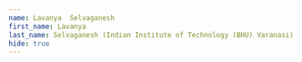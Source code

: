 ```yaml
--- 
name: Lavanya  Selvaganesh  
first_name: Lavanya  
last_name: Selvaganesh (Indian Institute of Technology (BHU) Varanasi) 
hide: true 
--- 
```

 
 